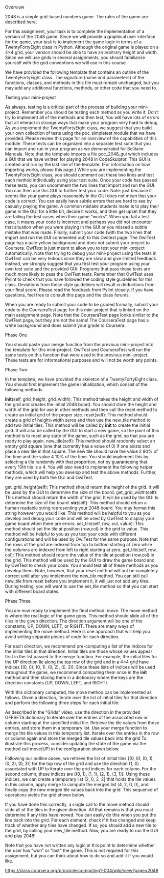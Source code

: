 

Overview

2048 is a simple grid-based numbers game. The rules of the game are described here.

For this assignment, your task is to complete the implementation of a version of the 2048 game. Since we will provide a graphical user interface for the game, your task is to implement the game logic in terms of a TwentyFortyEight class in Python. Although the original game is played on a 4×4 grid, your version should be able to have an arbitrary height and width. Since we will use grids in several assignments, you should familiarize yourself with the grid conventions we will use in this course.

We have provided the following template that contains an outline of the TwentyFortyEight class. The signature (name and parameters) of the functions, classes, and methods in this file must remain unchanged, but you may add any additional functions, methods, or other code that you need to.

Testing your mini-project

As always, testing is a critical part of the process of building your mini-project. Remember you should be testing each method as you write it. Don't try to implement all of the methods and then test, You will have lots of errors that all interact in strange ways that make your program very hard to debug.
As you implement the TwentyFortyEight class, we suggest that you build your own collection of tests using the poc_simpletest module that we have provided. Please review this page for an overview of the capabilities of this module. These tests can be organized into a separate test suite that you can import and run in your program as we demonstrated for Solitaire Mancala.
Note that the template imports a file poc_2048_gui which includes a GUI that we have written for playing 2048 in CodeSkulptor. This GUI is created and run by the last line of the template. (For information on how importing works, please this page.) While you are implementing the TwentyFortyEight class, you should comment out these two lines and test each method individually using your test suite. Once your code has passed these tests, you can uncomment the two lines that import and run the GUI. You can then use this GUI to further test your code. Note: just because it seems like your game plays reasonably in the GUI does not mean that your code is correct. You can easily have subtle errors that are hard to see by casually playing the game. A common mistake students make is to play their game in the GUI for a little bit, decide it works, and then get upset that they are failing the test cases when their game "works". When you fail a test case, it means your code is incorrect and perhaps you did not encounter that situation when you were playing in the GUI or you missed a subtle mistake that was made.
Finally, submit your code (with the two lines that import and run the GUI commented out) to this Owltest page. The OwlTest page has a pale yellow background and does not submit your project to Coursera. OwlTest is just meant to allow you to test your mini-project automatically. Note that trying to debug your mini-project using the tests in OwlTest can be very tedious since they are slow and give limited feedback. Instead, we strongly suggest that you first test your program using your own test suite and the provided GUI. Programs that pass these tests are much more likely to pass the OwlTest tests.
Remember that OwlTest uses Pylint to check that you have followed the coding style guidelines for this class. Deviations from these style guidelines will result in deductions from your final score. Please read the feedback from Pylint closely. If you have questions, feel free to consult this page and the class forums.

When you are ready to submit your code to be graded formally, submit your code to the CourseraTest page for this mini-project that is linked on the main assignment page. Note that the CourseraTest page looks similar to the OwlTest page, but they are not the same! The CourseraTest page has a white background and does submit your grade to Coursera.

Phase One

You should paste your merge function from the previous mini-project into the template for this mini-project. OwlTest and CourseraTest will run the same tests on this function that were used in the previous mini-project. These tests are for informational purposes and will not be worth any points.

Phase Two

In the template, we have provided the skeleton of a TwentyFortyEight class. You should first implement the game initialization, which consist of the following methods:

__init__(self, grid_height, grid_width): This method takes the height and width of the grid and creates the initial 2048 board. You should store the height and width of the grid for use in other methods and then call the reset method to create an initial grid of the proper size.
reset(self): This method should create a grid of height×width zeros and then use the new_tile method to add two initial tiles. This method will be called by __init__ to create the initial grid. It will also be called by the GUI to start a new game, so the point of this method is to reset any state of the game, such as the grid, so that you are ready to play again.
new_tile(self): This method should randomly select an empty grid square (one that currently has a value of 0) if one exists and place a new tile in that square. The new tile should have the value 2 90% of the time and the value 4 10% of the time. You should implement this by selecting a tile randomly with that proportion, not by guaranteeing that every 10th tile is a 4.
You will also need to implement the following helper methods, which will help you develop and test the above methods. Further, they are used by both the GUI and OwlTest.

get_grid_height(self): This method should return the height of the grid. It will be used by the GUI to determine the size of the board.
get_grid_width(self): This method should return the width of the grid. It will be used by the GUI to determine the size of the board.
__str__(self): This method should return a human readable string representing your 2048 board. You may format this string however you would like. This method will be helpful to you as you develop and debug your code and will be used by OwlTest to display your game board when there are errors.
set_tile(self, row, col, value): This method should set the tile at position (row,col) in the grid to value. This method will be helpful to you as you test your code with different configurations and will be used by OwlTest for the same purpose. Note that the rows of the grid are indexed from top to bottom starting at zero while the columns are indexed from left to right starting at zero.
get_tile(self, row, col): This method should return the value of the tile at position (row,col) in the grid. This method will be used by the GUI to draw the game board and by OwlTest to check your code.
You should test all of these methods as you develop them. Note, however, that your reset method will not be completely correct until after you implement the new_tile method. You can still call new_tile from reset before you implement it, it will just not add any tiles. During testing, you will want to use the set_tile method so that you can start with different board states.

Phase Three

You are now ready to implement the final method: move. The move method is where the real logic of the game goes. This method should slide all of the tiles in the given direction. The direction argument will be one of the constants, UP, DOWN, LEFT, or RIGHT. There are many ways of implementing the move method. Here is one approach that will help you avoid writing separate pieces of code for each direction.

For each direction, we recommend pre-computing a list of the indices for the initial tiles in that direction. Initial tiles are those whose values appear first in the list passed to the merge function. For example, the initial tiles for the UP direction lie along the top row of the grid and in a 4×4 grid have indices [(0, 0), (0, 1), (0, 2), (0, 3)]. Since these lists of indices will be used throughout the game, we recommend computing them once in the __init__ method and then storing them in a dictionary where the keys are the direction constants (UP, DOWN, LEFT, and RIGHT).

With this dictionary computed, the move method can be implemented as follows. Given a direction, iterate over the list of initial tiles for that direction and perform the following three steps for each initial tile:

As described in the "Grids" video, use the direction in the provided OFFSETS dictionary to iterate over the entries of the associated row or column starting at the specified initial tile. Retrieve the tile values from those entries, and store them in a temporary list.
Use your merge function to merge the tile values in this temporary list.
Iterate over the entries in the row or column again and store the merged tile values back into the grid
To illustrate this process, consider updating the state of the game via the method call move(UP) in the configuration shown below.

Following our outline above, we retrieve the list of initial tiles [(0, 0), (0, 1), (0, 2), (0, 3)] for the top row of the grid and use the direction (1, 0) associated with UP to iterate over the grid indices for each column. For the second column, these indices are [(0, 1), (1, 1), (2, 1), (3, 1)]. Using these indices, we can create a temporary list [2, 0, 2, 2] that holds the tile values in this column, apply merge to compute the merged list [4, 2, 0, 0], and finally copy the new merged tile values back into the grid. This sequence of operations yields the grid shown below.

If you have done this correctly, a single call to the move method should slide all of the tiles in the given direction. All that remains is that you must determine if any tiles have moved. You can easily do this when you put the line back into the grid. For each element, check if it has changed and keep track of whether any tiles have changed. If so, you should add a new tile to the grid, by calling your new_tile method. Now, you are ready to run the GUI and play 2048!

Note that you have not written any logic at this point to determine whether the user has "won" or "lost" the game. This is not required for this assignment, but you can think about how to do so and add it if you would like.

https://class.coursera.org/principlescomputing1-004/wiki/view?page=2048
